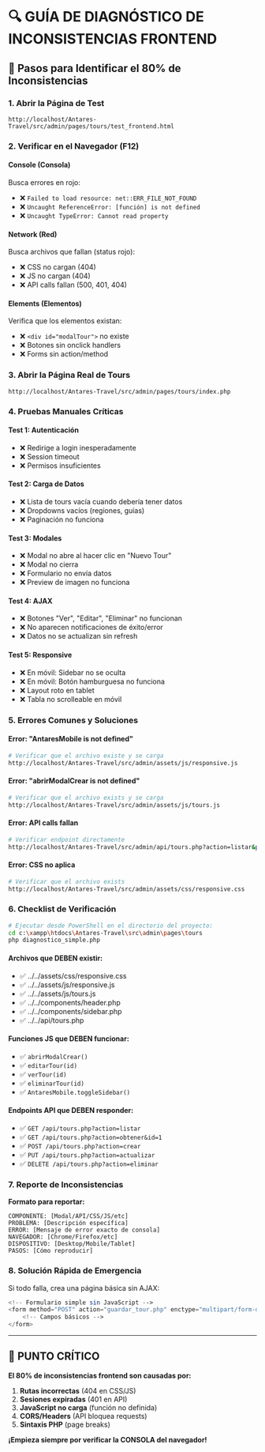 # 🔍 GUÍA DE DIAGNÓSTICO DE INCONSISTENCIAS FRONTEND

## 🎯 Pasos para Identificar el 80% de Inconsistencias

### 1. **Abrir la Página de Test**
```
http://localhost/Antares-Travel/src/admin/pages/tours/test_frontend.html
```

### 2. **Verificar en el Navegador (F12)**

#### **Console (Consola)**
Busca errores en rojo:
- ❌ `Failed to load resource: net::ERR_FILE_NOT_FOUND`
- ❌ `Uncaught ReferenceError: [función] is not defined`
- ❌ `Uncaught TypeError: Cannot read property`

#### **Network (Red)**
Busca archivos que fallan (status rojo):
- ❌ CSS no cargan (404)
- ❌ JS no cargan (404) 
- ❌ API calls fallan (500, 401, 404)

#### **Elements (Elementos)**
Verifica que los elementos existan:
- ❌ `<div id="modalTour">` no existe
- ❌ Botones sin onclick handlers
- ❌ Forms sin action/method

### 3. **Abrir la Página Real de Tours**
```
http://localhost/Antares-Travel/src/admin/pages/tours/index.php
```

### 4. **Pruebas Manuales Críticas**

#### **Test 1: Autenticación**
- ❌ Redirige a login inesperadamente
- ❌ Session timeout
- ❌ Permisos insuficientes

#### **Test 2: Carga de Datos**
- ❌ Lista de tours vacía cuando debería tener datos
- ❌ Dropdowns vacíos (regiones, guías)
- ❌ Paginación no funciona

#### **Test 3: Modales**
- ❌ Modal no abre al hacer clic en "Nuevo Tour"
- ❌ Modal no cierra
- ❌ Formulario no envía datos
- ❌ Preview de imagen no funciona

#### **Test 4: AJAX**
- ❌ Botones "Ver", "Editar", "Eliminar" no funcionan
- ❌ No aparecen notificaciones de éxito/error
- ❌ Datos no se actualizan sin refresh

#### **Test 5: Responsive**
- ❌ En móvil: Sidebar no se oculta
- ❌ En móvil: Botón hamburguesa no funciona
- ❌ Layout roto en tablet
- ❌ Tabla no scrolleable en móvil

### 5. **Errores Comunes y Soluciones**

#### **Error: "AntaresMobile is not defined"**
```bash
# Verificar que el archivo existe y se carga
http://localhost/Antares-Travel/src/admin/assets/js/responsive.js
```

#### **Error: "abrirModalCrear is not defined"**
```bash
# Verificar que el archivo exists y se carga
http://localhost/Antares-Travel/src/admin/assets/js/tours.js
```

#### **Error: API calls fallan**
```bash
# Verificar endpoint directamente
http://localhost/Antares-Travel/src/admin/api/tours.php?action=listar&pagina=1
```

#### **Error: CSS no aplica**
```bash
# Verificar que el archivo exists
http://localhost/Antares-Travel/src/admin/assets/css/responsive.css
```

### 6. **Checklist de Verificación**

```bash
# Ejecutar desde PowerShell en el directorio del proyecto:
cd c:\xampp\htdocs\Antares-Travel\src\admin\pages\tours
php diagnostico_simple.php
```

#### **Archivos que DEBEN existir:**
- ✅ ../../assets/css/responsive.css
- ✅ ../../assets/js/responsive.js  
- ✅ ../../assets/js/tours.js
- ✅ ../../components/header.php
- ✅ ../../components/sidebar.php
- ✅ ../../api/tours.php

#### **Funciones JS que DEBEN funcionar:**
- ✅ `abrirModalCrear()`
- ✅ `editarTour(id)`
- ✅ `verTour(id)`
- ✅ `eliminarTour(id)`
- ✅ `AntaresMobile.toggleSidebar()`

#### **Endpoints API que DEBEN responder:**
- ✅ `GET /api/tours.php?action=listar`
- ✅ `GET /api/tours.php?action=obtener&id=1`
- ✅ `POST /api/tours.php?action=crear`
- ✅ `PUT /api/tours.php?action=actualizar`
- ✅ `DELETE /api/tours.php?action=eliminar`

### 7. **Reporte de Inconsistencias**

**Formato para reportar:**
```
COMPONENTE: [Modal/API/CSS/JS/etc]
PROBLEMA: [Descripción específica]
ERROR: [Mensaje de error exacto de consola]
NAVEGADOR: [Chrome/Firefox/etc]
DISPOSITIVO: [Desktop/Mobile/Tablet]
PASOS: [Cómo reproducir]
```

### 8. **Solución Rápida de Emergencia**

Si todo falla, crea una página básica sin AJAX:
```php
<!-- Formulario simple sin JavaScript -->
<form method="POST" action="guardar_tour.php" enctype="multipart/form-data">
    <!-- Campos básicos -->
</form>
```

---

## 🚨 **PUNTO CRÍTICO**

**El 80% de inconsistencias frontend son causadas por:**
1. **Rutas incorrectas** (404 en CSS/JS)
2. **Sesiones expiradas** (401 en API)
3. **JavaScript no carga** (función no definida)
4. **CORS/Headers** (API bloquea requests)
5. **Sintaxis PHP** (page breaks)

**¡Empieza siempre por verificar la CONSOLA del navegador!**
